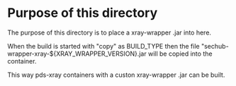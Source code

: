 # Purpose of this directory
The purpose of this directory is to place a xray-wrapper .jar into here.

When the build is started with "copy" as BUILD_TYPE then the file
"sechub-wrapper-xray-${XRAY_WRAPPER_VERSION}.jar
will be copied into the container.

This way pds-xray containers with a custon xray-wrapper .jar can be built.
